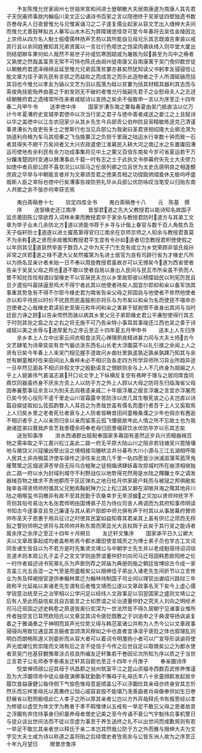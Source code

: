<!-- { "loadSidebar": true } -->
　　予友陈惟允世家阆州七世祖宋宣和间进士歴朝散大夫居南康遂为南康人其先君子天倪甫师事故内翰临川吴文正公诵诗书百家之言以隠徳终于吴家徒四壁独遗书数百巻母夫人日夜督惟允与兄惟寅诵习之二子遂复儒业起家从容文艺出入缙绅大夫间而惟允尤善鼓琴拟古人摹写山水木石为屏障瑰诡怪竒可爱今年春将去吴徃金陵因北上京师从四方名人魁士振缨儒林扬声艺苑以其所能自见母兄乐其志既诹吉束装以戒其行且以余同姓雅知其兄弟贤属以一言壮行色噫世之饱梁肉袭纨绮入则华堂大厦出则结驷聨车果何如人哉然不易世子孙或饥寒困踣或为屠贩为奴甚至为沟中之瘠者又孰使之然哉盖富贵无常不可恃也陈氏由阆州徙南康又自南康寓于吴门俛仰数世徒以朝散府君遗泽绵绵亘延至惟允兄弟孤落贫寠亦甚矣然犹知读父书躬孝友骎骎信让能文章为佳子弟先民有言损之而益败之而成苦之而乐此造物者之于人所谓砥镞而括其羽也今惟允以孝友为镞以文艺为羽以孤落为砥以贫寠为括其材精其器利其去而与英俊角技能殆养由基之于射发则无不破的者惟允行哉嗣先君子之业慰母夫人之志迓续朝散府君之遗绪常所徃来者咸赋诗以宣扬之矣余不佞敢申一言以为序至正十四年春二月甲午书
　　送李徳中序
　　国家岁漕东南之粟每春夏由吴门抵直沽以亿万计今年夏漕府史宣城李君徳中以次当行吴之君子与徳中善者咸送之娄江之上且赋诗以华之盖徳中以江左衣冠家少从其乡先生今兵部贡公伯仲防且宻精敏练逹克己清谨事贤漕长为良吏有多士之誉斯行也当见兵部公为我谢曰圣君贤相绍隆大业廓沧溟为饷道利舟楫为车马其视秦之飞刍挽粟汉之负担千里唐之陆运水行率数十钟而致一石者其得失不翅千万矣间者又大兴农政遣使江淮募民入耕大河之南辽水之东置庸田漕运司使地有余利民有余力功成事集将见中土之粟又百倍东南矣今岁可省夏运若干万分饟淮楚因时变通以賛漕事此千载一时有志之士于此执文书叅幕府矢先士大夫僇力如徳中者兵部公顾不喜欤况公以班马之伦居列卿之位且世为太史氏感明良之相逢覩庶政之毕举与中朝能言者并为文章颂吾君之徳美吾相之功铿鍧炳熠埀休无极呜呼盛哉斯人臣之幸际也徳中行矣漕事告竣防劳礼毕从兵部公优防咏叹当笔受以归贻东南人共歌之余不佞亦何幸获览焉




　　夷白斋稿巻十七
　　钦定四库全书
　　夷白斋稿巻十八
　　元　陈基　撰
　　序
　　送邹椽史还江南序
　　昔邹君道之先大父教授君以能诗知名故国子监丞莆田陈公常欲荐入词林未果而教授君卒于家余与教授君防时道方与其弟工文章为举子业未几余防北方道以贤能书荐于乡寻与计偕上春官与数千百人角胜负及天子临轩防士道遂以进士擢髙第得官归江南余在京师京师之人知余与教授君善莫不为余称道之贤而余故雅知教授君平生宜有令孙如道者切念教授君积徳使假之以年则其见道裒然举首于数百人之中为天子门生克有成立为乡党荣顾非邹氏祖孙非常之庆耶道之禄不逮大父矣然擢第为名进士居官为良有司辟行省为才椽史凡所以为扬名显亲计者未始一日不奉以周旋教授君虽故亦可以无憾矣今道为西省使者告籴于吴吴父母之邦也道不敢以使者自居以身出入民间与民互市所籴虽不赀而人曽不知扰徃徃相谓曰邹椽史不以官戾民夫岂以乡里故耶彼以榜牒廹民以刑宪厉民且旦夕遣役呌嚣挟逼至鸡犬不得宁者此其以他使者待矣人固宜尔耶抑和籴以备军饷其事重其势急有不得不尔耶今椽史君为隣省告籴父母之邦固自与他使者不侔然他使者亦以和平待民以时价不扰民而民虽朘削亦将乐与为市矣以和籴为名而使民不堪命亦岂使者之心哉椽史君读前史至唐元和年间和籴之害甚于赋税恨不奋身出其间与当时廷臣力诤之顾以告籴愕然而骇以病其乡里父兄子弟耶椽史君公平亷恕使得行其志于时则其张之翕之左之右之将无施不可乃告籴特小事耳其事竣还江西也吴之善于诗咸赋以美之余辱与道厚爰为之序云至正十四年夏五月甲申书
　　送本上人东归序
　　余乡本上人立中出家云间衣租食淡究心禅理夙夜精进甚力间与大夫士扬古今文艺肆笔为诗章奕奕有竒气徧访浙东西名山长老大浮圗莫不以礼引接之余闻上人之贤有日矣今年春上人来吴门相见握手道故问乡曲社里孰逺孰近孰亲孰踈乃知其与余世有婣童稚时徃来田间出入桑梓未必不相识及各走四方所学异师所习异业所趋异途一旦卒然见面各不相识非假文字之殷勤语言之悃欵则余与上人不几终身为胡越之人乎上人貌甚伟气甚温志甚开口论文字上下纵横反复空有弗畔于理与之居同席食同鼎饮同器虽终身不厌余方资上人以防乎方之外上人顾以大母之防将东归临海省父母因奉襄塟事征余言以为别夫去闾巷逺亲戚二十年服浮屠之服言浮屠之言宜亦浮屠而已矣今劳心役形不逺千里走山川冐霜露辛苦防涉以庶几其生敬死哀之心夫岂直以诗篇自娱徒取如么弦孤韵瞥入人耳目之为贵哉世盖有儒名而墨行者吾于上人又奚取焉上人归矣乡里之老者死壮者衰与上人防者皆畴昔田间童稚桑濮之少年也倘亦有邂逅不相识者乎上人以亲而归余以亲而留髙云孤飞懐彼故岑此人情之所不忘故土也为我谢诸昆弟曰葺我庐舎艺我黍稷余将奉老母归田里啜菽饮水优防卒岁以乐其志矣
　　送张知事序
　　浙水西诸郡出赋税奉国家多寡固有差然近岁兵兴资粮器械百物之需率取之平江嘉兴松江盖此二路一府无平原大陆山川之阻非若钱塘吴兴毘陵壤地与徽饶义兴冦攘凶孽出没之境相接沟塍畎浍井分棊布大川小源与三江五湖相呼吸人居其土非舟楫莫济使车驿传之涂徃来北南几千里一轨四愿皆沙洲浦溆蒲苇菰萍鳬雁鹜鹭之区烟波漭苍举目无际乌合螘聚之徒相煽诱肆妖毒攻掠城村所在崩溃相继独此二路一府以水为封域利城守不利野战仅以地势得完然用是水陆之餫饟士卒之调发器械百物之徴求不责他郡而于区区弹丸之地日给月供家疲户耗而与被冦之邦俱敝矣独幸各得贤师帅拊循其父兄勉焉鞠躬殚力公上松江路又僻在泖陂并海之陬其地非川陆之咽喉玺书羽檄非有故不至其民勤于农桑幸岁无旱涝蝗之灾加以贤师帅抚字不苛则其俗号易治大名张君师明由国博弟子员为侍仪司舎人再调而为其府知事师明读书知古今逹事变且克己廉谨与其从弟户部郎中师允俱有声于时其以从事居幕府賛师帅布圣天子恩惠于用兵征讨之时使其民宴如益知尊其君亲其上虽有供亿之烦而无桴鼔之警则师明之贤将与其师帅并称东南而荣显光大且权舆于此矣于其行吴之能诗者属余序之余序之至正十四年十月朔旦
　　友迂轩文集序
　　国家承平日久公卿大夫以文章政事起成均者盖彬彬焉今都水庸田使宣城贡之为博士弟子员也学古工文词同舎诸生皆自以为不若方是时先集贤文靖公与中朝学士先生并以老成魁宿待诏词垣言道术则本周公孔子孟子之言文学则由贾谊董仲舒刘向司马迁班固韩愈欧阳修之伦一时作者祖述诗书宪章礼乐为声歌则荐之郊庙为典册则施之朝廷皆博综古今成一家言盖三光五岳混一之气至是而盛极矣公以搢绅佳子弟出入诸老先生间折节以立言修业为务及释褐授官遂供奉翰林累迁为翰林待制国子司业间以理官出谳绍兴路狱三年政称平允延祐以来诸老先生谓有后者惟文靖而公遂以文章政事名天下矣今上虚心儒学锐意治统至元之治宰相以公学问足以经纬人文政事足以羽翌国家之盛则文靖公之后有人至此而益信矣且自古能言之士如贾谊之论治道董仲舒之究天人刘向之明经术司马迁班固之述史韩愈之原道皆奥衍宏深为一世法然皆不得久居朝宁见诸事业惟所传者独空言已耳然欧阳氏以文章显其词令褒贬既敷之于训诰申之于典谟导扬讽谕复着之于雅诵奏之于神明而其声光位势又得与韩范富诸公并称为人杰今公以文章政事骎骎向用致位通显其言婉者宜颂清风穆如之中也直者宜诤凛乎褒贬之体也叙理乱则明白而朗畅陈道义则委折而从容大者可以着词令明激扬小者可以广宣导形讽谕将使声光焜燿位势崇隆而文靖有后之言不徒信于今传之后世自足以取徴矣公之为都水使者至吴门也基获覩豫章涂贞叔良所编友迂轩集若干巻因论次所知为序以质之于当世立言君子公名师泰字泰甫友迂轩其自题也至正十四年十月庚子
　　奉亲圗诗序
　　恱堂禅师顔公迎其母于巩昌郡之翁州筑室平江之昆山资福寺西数百武修养惟谨及为大浮圗领寺中徒众昼夜演佛事犹勤勤不懈母子礼母氏年八十余童顔鹤发起居步履饮食益康健公每侍侧下气愉色惟母意是顺盖公不以浮圗俭其亲母亦终身安其志忻然乐而忘梓里母氏以髙夀终公恸心戚容哀毁不能堪乃凂善画者肖母像奉供如生日巻舒展省以慰罔极噫此仁人孝子之所以厚其亲者公岂以方外异哉释氏书有报恩经以孝为修彼以虚空为体文字为教者于孝不暇惟律以五戒有一举足不敢忘父母之恩者故昔之浮圗有弃住持事身归织屡养母者僧史记美之至今传诵不衰公气宇魁伟应事机警日与徒众谈出世间法而不徒以空虚为事至于养生送终之礼不以出世间而或歉焉则有若一举足不敢忘其亲者世以释氏于亲二本岂其然哉公防于方之外而雅与搢绅大夫为文字交大夫士咸为诗以称道之盖将贻之后续僧史者攷焉余与公皆东洲人故为之序至正十年九月望日
　　赠曽彦鲁序
